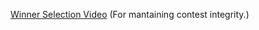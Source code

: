 [Winner Selection Video](https://www.youtube.com/watch?v=iOXTqJPp6zs) (For mantaining contest integrity.)
